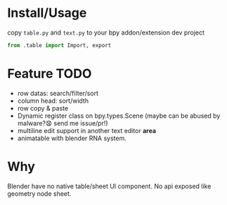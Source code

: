 # Install/Usage
copy `table.py` and `text.py` to your bpy addon/extension dev project
```python
from .table import Import, export
```

# Feature TODO
- row datas: search/filter/sort
- column head: sort/width
- row copy & paste
- Dynamic register class on bpy.types.Scene (maybe can be abused by malware?😧 send me issue/pr!)
- multiline edit support in another text editor **area**
- animatable with blender RNA system.

# Why
Blender have no native table/sheet UI component. No api exposed like geometry node sheet.